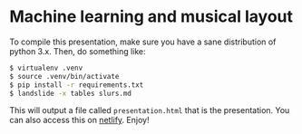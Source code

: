 # Machine learning and musical layout

To compile this presentation, make sure you have a sane distribution of python 3.x. Then, do something like:

```bash
$ virtualenv .venv
$ source .venv/bin/activate
$ pip install -r requirements.txt
$ landslide -x tables slurs.md
```

This will output a file called `presentation.html` that is the presentation. You can also access this on [netlify](https://ml-music-notation.netlify.com). Enjoy!